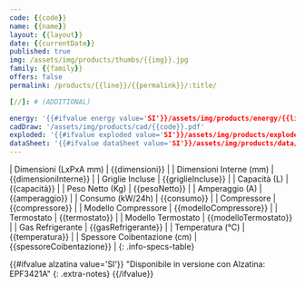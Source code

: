 ```yaml
---
code: {{code}}
name: {{name}}
layout: {{layout}}
date: {{currentDate}}
published: true
img: /assets/img/products/thumbs/{{img}}.jpg
family: {{family}}
offers: false
permalink: /products/{{line}}/{{permalink}}/:title/

[//]: # (ADDITIONAL)

energy: '{{#ifvalue energy value='SI'}}/assets/img/products/energy/{{line}}/EEI--{{code}}.png{{/ifvalue}}'
cadDraw: '/assets/img/products/cad/{{code}}.pdf'
exploded: '{{#ifvalue exploded value='SI'}}/assets/img/products/exploded/{{code}}.pdf{{/ifvalue}}'
dataSheet: '{{#ifvalue dataSheet value='SI'}}/assets/img/products/data/{{code}}.pdf{{/ifvalue}}'
---
```



| Dimensioni (LxPxA mm) | {{dimensioni}} |
| Dimensioni Interne (mm) | {{dimensioniInterne}} |
| Griglie Incluse | {{griglieIncluse}} |
| Capacità (L) | {{capacità}} |
| Peso Netto (Kg) | {{pesoNetto}} |
| Amperaggio (A) | {{amperaggio}} |
| Consumo (kW/24h) | {{consumo}} |
| Compressore | {{compressore}} |
| Modello Compressore | {{modelloCompressore}} |
| Termostato | {{termostato}} |
| Modello Termostato | {{modelloTermostato}} |
| Gas Refrigerante | {{gasRefrigerante}} |
| Temperatura (°C) | {{temperatura}} |
| Spessore Coibentazione (cm) | {{spessoreCoibentazione}} |
{: .info-specs-table}

{{#ifvalue alzatina value='SI'}}
"Disponibile in versione con Alzatina: EPF3421A"
{: .extra-notes}
{{/ifvalue}}